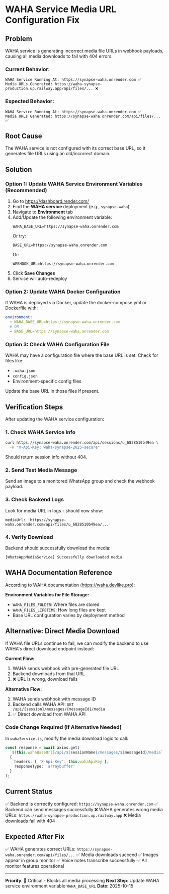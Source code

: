 # WAHA Service Media URL Configuration Fix

## Problem

WAHA service is generating incorrect media file URLs in webhook payloads, causing all media downloads to fail with 404 errors.

### Current Behavior:
```
WAHA Service Running At: https://synapse-waha.onrender.com ✅
Media URLs Generated: https://waha-synapse-production.up.railway.app/api/files/... ❌
```

### Expected Behavior:
```
WAHA Service Running At: https://synapse-waha.onrender.com ✅
Media URLs Generated: https://synapse-waha.onrender.com/api/files/... ✅
```

## Root Cause

The WAHA service is not configured with its correct base URL, so it generates file URLs using an old/incorrect domain.

## Solution

### Option 1: Update WAHA Service Environment Variables (Recommended)

1. Go to https://dashboard.render.com/
2. Find the **WAHA service** deployment (e.g., `synapse-waha`)
3. Navigate to **Environment** tab
4. Add/Update the following environment variable:
   ```
   WAHA_BASE_URL=https://synapse-waha.onrender.com
   ```
   Or try:
   ```
   BASE_URL=https://synapse-waha.onrender.com
   ```
   Or:
   ```
   WEBHOOK_URL=https://synapse-waha.onrender.com
   ```
5. Click **Save Changes**
6. Service will auto-redeploy

### Option 2: Update WAHA Docker Configuration

If WAHA is deployed via Docker, update the docker-compose.yml or Dockerfile with:

```yaml
environment:
  - WAHA_BASE_URL=https://synapse-waha.onrender.com
  # OR
  - BASE_URL=https://synapse-waha.onrender.com
```

### Option 3: Check WAHA Configuration File

WAHA may have a configuration file where the base URL is set. Check for files like:
- `.waha.json`
- `config.json`
- Environment-specific config files

Update the base URL in those files if present.

## Verification Steps

After updating the WAHA service configuration:

### 1. Check WAHA Service Info
```bash
curl https://synapse-waha.onrender.com/api/sessions/u_6828510b49ea \
  -H "X-Api-Key: waha-synapse-2025-secure"
```

Should return session info without 404.

### 2. Send Test Media Message
Send an image to a monitored WhatsApp group and check the webhook payload.

### 3. Check Backend Logs
Look for media URL in logs - should now show:
```
mediaUrl: 'https://synapse-waha.onrender.com/api/files/u_6828510b49ea/...'
```

### 4. Verify Download
Backend should successfully download the media:
```
[WhatsAppMediaService] Successfully downloaded media
```

## WAHA Documentation Reference

According to WAHA documentation (https://waha.devlike.pro):

**Environment Variables for File Storage:**
- `WAHA_FILES_FOLDER`: Where files are stored
- `WAHA_FILES_LIFETIME`: How long files are kept
- Base URL configuration varies by deployment method

## Alternative: Direct Media Download

If WAHA file URLs continue to fail, we can modify the backend to use WAHA's direct download endpoint instead:

**Current Flow:**
1. WAHA sends webhook with pre-generated file URL
2. Backend downloads from that URL
3. ❌ URL is wrong, download fails

**Alternative Flow:**
1. WAHA sends webhook with message ID
2. Backend calls WAHA API: `GET /api/{session}/messages/{messageId}/media`
3. ✅ Direct download from WAHA API

### Code Change Required (If Alternative Needed)

In `wahaService.ts`, modify the media download logic to call:
```typescript
const response = await axios.get(
  `${this.wahaBaseUrl}/api/${sessionName}/messages/${messageId}/media`,
  {
    headers: { 'X-Api-Key': this.wahaApiKey },
    responseType: 'arraybuffer'
  }
);
```

## Current Status

✅ Backend is correctly configured: `https://synapse-waha.onrender.com`
✅ Backend can send messages successfully
❌ WAHA generates wrong media URLs: `https://waha-synapse-production.up.railway.app`
❌ Media downloads fail with 404

## Expected After Fix

✅ WAHA generates correct URLs: `https://synapse-waha.onrender.com/api/files/...`
✅ Media downloads succeed
✅ Images appear in group monitor
✅ Voice notes transcribe successfully
✅ All monitor features operational

---

**Priority**: 🔴 Critical - Blocks all media processing
**Next Step**: Update WAHA service environment variable `WAHA_BASE_URL`
**Date**: 2025-10-15

